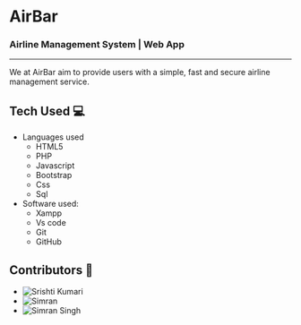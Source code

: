 # AirBar

### Airline Management System | Web App

---



We at AirBar aim to provide users with a simple, fast and secure airline management service.

## Tech Used 💻

* Languages used
  * HTML5
  * PHP
  * Javascript
  * Bootstrap
  * Css
  * Sql
* Software used:
  * Xampp
  * Vs code
  * Git
  * GitHub

## Contributors 🎉️

* ![Srishti Kumari](https://github.com/Srishtikumari2002)
* ![Simran]()
* ![Simran Singh](https://github.com/SimranSingh123)
